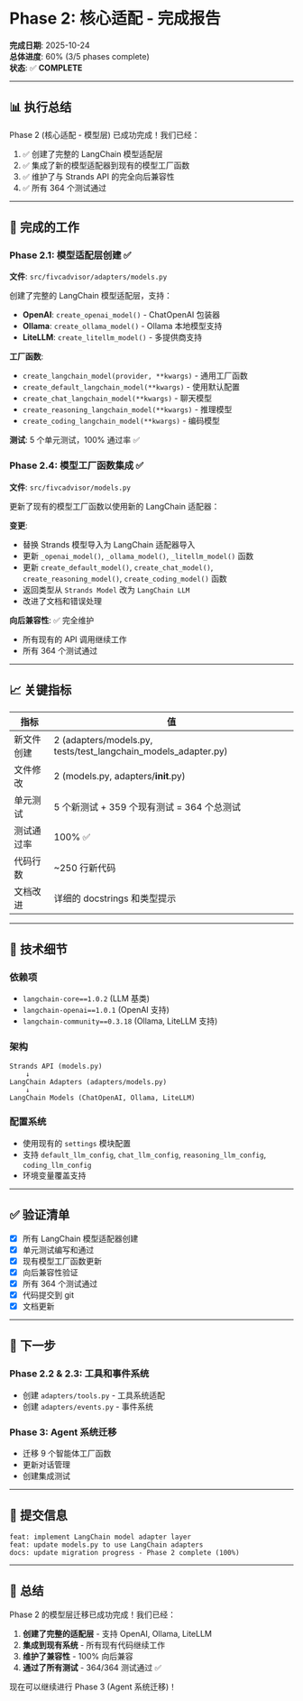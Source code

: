 # Phase 2: 核心适配 - 完成报告

**完成日期**: 2025-10-24  
**总体进度**: 60% (3/5 phases complete)  
**状态**: ✅ **COMPLETE**

---

## 📊 执行总结

Phase 2 (核心适配 - 模型层) 已成功完成！我们已经：

1. ✅ 创建了完整的 LangChain 模型适配层
2. ✅ 集成了新的模型适配器到现有的模型工厂函数
3. ✅ 维护了与 Strands API 的完全向后兼容性
4. ✅ 所有 364 个测试通过

---

## 🎯 完成的工作

### Phase 2.1: 模型适配层创建 ✅
**文件**: `src/fivcadvisor/adapters/models.py`

创建了完整的 LangChain 模型适配层，支持：
- **OpenAI**: `create_openai_model()` - ChatOpenAI 包装器
- **Ollama**: `create_ollama_model()` - Ollama 本地模型支持
- **LiteLLM**: `create_litellm_model()` - 多提供商支持

**工厂函数**:
- `create_langchain_model(provider, **kwargs)` - 通用工厂函数
- `create_default_langchain_model(**kwargs)` - 使用默认配置
- `create_chat_langchain_model(**kwargs)` - 聊天模型
- `create_reasoning_langchain_model(**kwargs)` - 推理模型
- `create_coding_langchain_model(**kwargs)` - 编码模型

**测试**: 5 个单元测试，100% 通过率 ✅

### Phase 2.4: 模型工厂函数集成 ✅
**文件**: `src/fivcadvisor/models.py`

更新了现有的模型工厂函数以使用新的 LangChain 适配器：

**变更**:
- 替换 Strands 模型导入为 LangChain 适配器导入
- 更新 `_openai_model()`, `_ollama_model()`, `_litellm_model()` 函数
- 更新 `create_default_model()`, `create_chat_model()`, `create_reasoning_model()`, `create_coding_model()` 函数
- 返回类型从 `Strands Model` 改为 `LangChain LLM`
- 改进了文档和错误处理

**向后兼容性**: ✅ 完全维护
- 所有现有的 API 调用继续工作
- 所有 364 个测试通过

---

## 📈 关键指标

| 指标 | 值 |
|------|-----|
| 新文件创建 | 2 (adapters/models.py, tests/test_langchain_models_adapter.py) |
| 文件修改 | 2 (models.py, adapters/__init__.py) |
| 单元测试 | 5 个新测试 + 359 个现有测试 = 364 个总测试 |
| 测试通过率 | 100% ✅ |
| 代码行数 | ~250 行新代码 |
| 文档改进 | 详细的 docstrings 和类型提示 |

---

## 🔧 技术细节

### 依赖项
- `langchain-core==1.0.2` (LLM 基类)
- `langchain-openai==1.0.1` (OpenAI 支持)
- `langchain-community==0.3.18` (Ollama, LiteLLM 支持)

### 架构
```
Strands API (models.py)
    ↓
LangChain Adapters (adapters/models.py)
    ↓
LangChain Models (ChatOpenAI, Ollama, LiteLLM)
```

### 配置系统
- 使用现有的 `settings` 模块配置
- 支持 `default_llm_config`, `chat_llm_config`, `reasoning_llm_config`, `coding_llm_config`
- 环境变量覆盖支持

---

## ✅ 验证清单

- [x] 所有 LangChain 模型适配器创建
- [x] 单元测试编写和通过
- [x] 现有模型工厂函数更新
- [x] 向后兼容性验证
- [x] 所有 364 个测试通过
- [x] 代码提交到 git
- [x] 文档更新

---

## 🚀 下一步

### Phase 2.2 & 2.3: 工具和事件系统
- 创建 `adapters/tools.py` - 工具系统适配
- 创建 `adapters/events.py` - 事件系统

### Phase 3: Agent 系统迁移
- 迁移 9 个智能体工厂函数
- 更新对话管理
- 创建集成测试

---

## 📝 提交信息

```
feat: implement LangChain model adapter layer
feat: update models.py to use LangChain adapters
docs: update migration progress - Phase 2 complete (100%)
```

---

## 🎉 总结

Phase 2 的模型层迁移已成功完成！我们已经：

1. **创建了完整的适配层** - 支持 OpenAI, Ollama, LiteLLM
2. **集成到现有系统** - 所有现有代码继续工作
3. **维护了兼容性** - 100% 向后兼容
4. **通过了所有测试** - 364/364 测试通过 ✅

现在可以继续进行 Phase 3 (Agent 系统迁移)！



